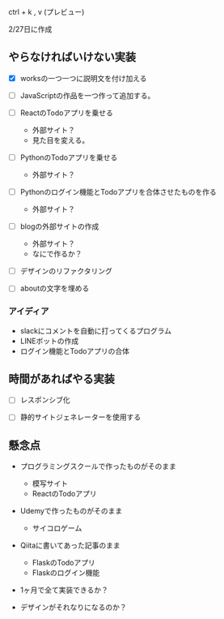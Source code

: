 ctrl + k , v (プレビュー)

2/27日に作成
## やらなければいけない実装

- [x] worksの一つ一つに説明文を付け加える
- [ ] JavaScriptの作品を一つ作って追加する。
- [ ] ReactのTodoアプリを乗せる
    - 外部サイト？
    - 見た目を変える。
    
- [ ] PythonのTodoアプリを乗せる
    - 外部サイト？
- [ ] Pythonのログイン機能とTodoアプリを合体させたものを作る
    - 外部サイト？
- [ ] blogの外部サイトの作成
    - 外部サイト？
    - なにで作るか？
- [ ] デザインのリファクタリング
- [ ] aboutの文字を埋める

### アイディア
- slackにコメントを自動に打ってくるプログラム
- LINEボットの作成
- ログイン機能とTodoアプリの合体


## 時間があればやる実装

- [ ] レスポンシブ化
- [ ] 静的サイトジェネレーターを使用する


## 懸念点

- プログラミングスクールで作ったものがそのまま
    - 模写サイト
    - ReactのTodoアプリ
- Udemyで作ったものがそのまま
    - サイコロゲーム
- Qiitaに書いてあった記事のまま
    - FlaskのTodoアプリ
    - Flaskのログイン機能

- 1ヶ月で全て実装できるか？
- デザインがそれなりになるのか？

